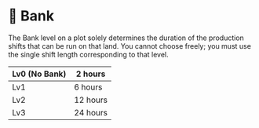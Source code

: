 # 🏦 Bank

The Bank level on a plot solely determines the duration of the production shifts that can be run on that land. You cannot choose freely; you must use the single shift length corresponding to that level.

| Lv0 (No Bank) | 2 hours  |
| ------------- | -------- |
| Lv1           | 6 hours  |
| Lv2           | 12 hours |
| Lv3           | 24 hours |

